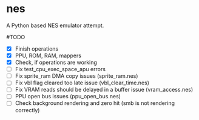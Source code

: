# nes
A Python based NES emulator attempt.

#TODO
- [x] Finish operations
- [x] PPU, ROM, RAM, mappers
- [x] Check, if operations are working
- [ ] Fix test_cpu_exec_space_apu errors
- [ ] Fix sprite_ram DMA copy issues (sprite_ram.nes)
- [ ] Fix vbl flag cleared too late issue (vbl_clear_time.nes)
- [ ] Fix VRAM reads should be delayed in a buffer issue (vram_access.nes)
- [ ] PPU open bus issues (ppu_open_bus.nes)
- [ ] Check background rendering and zero hit (smb is not rendering correctly)
